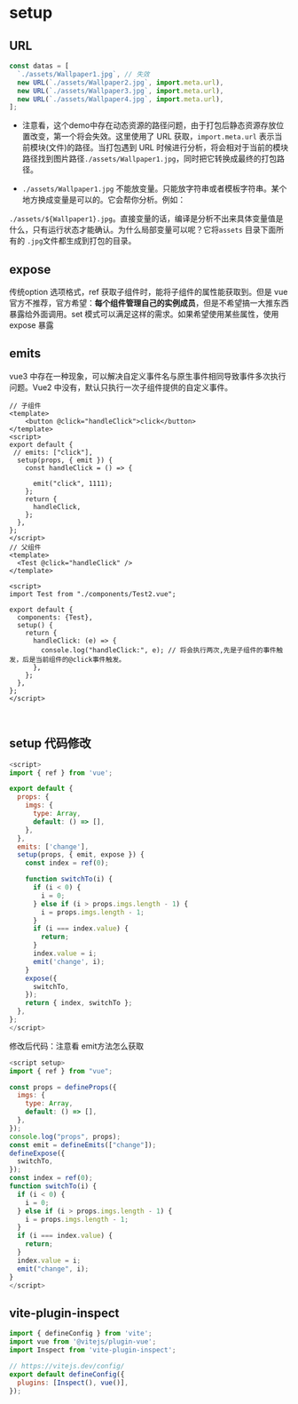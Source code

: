 # setup

## URL 

```js
const datas = [
  `./assets/Wallpaper1.jpg`, // 失效
  new URL(`./assets/Wallpaper2.jpg`, import.meta.url),
  new URL(`./assets/Wallpaper3.jpg`, import.meta.url),
  new URL(`./assets/Wallpaper4.jpg`, import.meta.url),
];
```

- 注意看，这个demo中存在动态资源的路径问题，由于打包后静态资源存放位置改变，第一个将会失效。这里使用了 URL 获取，`import.meta.url` 表示当前模块(文件)的路径。当打包遇到 URL 时候进行分析，将会相对于当前的模块路径找到图片路径`./assets/Wallpaper1.jpg`，同时把它转换成最终的打包路径。

-  `./assets/Wallpaper1.jpg` 不能放变量。只能放字符串或者模板字符串。某个地方换成变量是可以的。它会帮你分析。例如：

  `./assets/${Wallpaper1}.jpg`。直接变量的话，编译是分析不出来具体变量值是什么，只有运行状态才能确认。为什么局部变量可以呢？它将`assets` 目录下面所有的 `.jpg`文件都生成到打包的目录。

## expose

传统option 选项格式，ref 获取子组件时，能将子组件的属性能获取到。但是 vue 官方不推荐，官方希望：**每个组件管理自己的实例成员**，但是不希望搞一大推东西暴露给外面调用。set 模式可以满足这样的需求。如果希望使用某些属性，使用expose 暴露

## emits

vue3 中存在一种现象，可以解决自定义事件名与原生事件相同导致事件多次执行问题。Vue2 中没有，默认只执行一次子组件提供的自定义事件。

```vue
// 子组件
<template>
    <button @click="handleClick">click</button>
</template>
<script>
export default {
 // emits: ["click"],
  setup(props, { emit }) {
    const handleClick = () => {

      emit("click", 1111);
    };
    return {
      handleClick,
    };
  },
};
</script>
// 父组件
<template>
  <Test @click="handleClick" />
</template>

<script>
import Test from "./components/Test2.vue";

export default {
  components: {Test},
  setup() {
    return {
      handleClick: (e) => {
        console.log("handleClick:", e); // 将会执行两次,先是子组件的事件触发，后是当前组件的@click事件触发。
      },
    };
  },
};
</script>



```

## setup 代码修改

```js
<script>
import { ref } from 'vue';

export default {
  props: {
    imgs: {
      type: Array,
      default: () => [],
    },
  },
  emits: ['change'],
  setup(props, { emit, expose }) {
    const index = ref(0);

    function switchTo(i) {
      if (i < 0) {
        i = 0;
      } else if (i > props.imgs.length - 1) {
        i = props.imgs.length - 1;
      }
      if (i === index.value) {
        return;
      }
      index.value = i;
      emit('change', i);
    }
    expose({
      switchTo,
    });
    return { index, switchTo };
  },
};
</script>
```

修改后代码：注意看 emit方法怎么获取

```js
<script setup>
import { ref } from "vue";

const props = defineProps({
  imgs: {
    type: Array,
    default: () => [],
  },
});
console.log("props", props);
const emit = defineEmits(["change"]);
defineExpose({
  switchTo,
});
const index = ref(0);
function switchTo(i) {
  if (i < 0) {
    i = 0;
  } else if (i > props.imgs.length - 1) {
    i = props.imgs.length - 1;
  }
  if (i === index.value) {
    return;
  }
  index.value = i;
  emit("change", i);
}
</script>
```

## vite-plugin-inspect

```js
import { defineConfig } from 'vite';
import vue from '@vitejs/plugin-vue';
import Inspect from 'vite-plugin-inspect';

// https://vitejs.dev/config/
export default defineConfig({
  plugins: [Inspect(), vue()],
});

```

